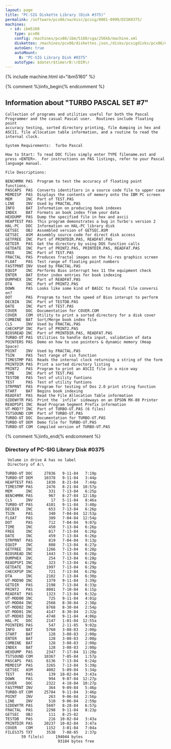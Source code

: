 ```yaml
---
layout: page
title: "PC-SIG Diskette Library (Disk #375)"
permalink: /software/pcx86/sw/misc/pcsig/0001-0999/DISK0375/
machines:
  - id: ibm5160
    type: pcx86
    config: /machines/pcx86/ibm/5160/cga/256kb/machine.xml
    diskettes: /machines/pcx86/diskettes.json,/disks/pcsigdisks/pcx86/diskettes.json
    autoGen: true
    autoMount:
      B: "PC-SIG Library Disk #0375"
    autoType: $date\r$time\rB:\rDIR\r
---
```


{% include machine.html id="ibm5160" %}

{% comment %}info_begin{% endcomment %}

## Information about "TURBO PASCAL SET #7"

    Collection of programs and utilities useful for both the Pascal
    Programmer and the casual Pascal user.  Routines include floating point
    accuracy testing, sorted directory printing, file dumping in hex and
    ASCII, file allocation table information, and a routine to read the
    internal clock.
    
    System Requirements:  Turbo Pascal
    
    How to Start: To read DOC files simply enter TYPE filename.ext and
    press <ENTER>.  For instructions on PAS listings, refer to your Pascal
    language manual.
    
    File Descriptions:
    
    BENCHMRK PAS  Program to test the accuracy of floating point functions.
    PASCAPS  PAS  Converts identifiers in a source code file to upper case
    MEMDISP  PAS  Displays the contents of memory onto the IBM PC screen
    MEM      INC  Part of TEST.PAS
    LINE     INV  Used by FRACTAL.PAS
    INFO     BAT  Information on producing book indexes
    INDEX    BAT  Formats an book index from your data
    HEXDUMP  PAS  Dump the specified file in hex and ascii
    HEAPTEST PAS  This program demonstrates a bug in Turbo's version 2
    HAL-PC   DOC  Information on HAL-PC library disk
    GETSEC   OBJ  Assembled version of GETSEC.ASM
    GETSEC   ASM  Assembly source code for direct disk access
    GETFREE  INC  Part of PRINTDIR.PAS, READFAT.PAS
    GETDIR   PAS  Get the directory by using DOS function calls
    GETDATE  INC  Part of PRINT2.PAS, PRINTDIR.PAS, READFAT.PAS
    FREE     INC  Part of TEST.PAS
    FRACTAL  PAS  Produces fractal images on the hi-res graphics screen
    FLOAT    PAS  Test range of floating point numbers
    FASTPRNT INV  Used by FRACTAL.PAS
    EQUIP    INC  Performs Bios interrupt hex 11 the equipment check
    ENTER    BAT  Enter index entries for book indexing
    DUMPHEX  INC  Part of READFAT.PAS
    DTA      INC  Part of PRINT2.PAS
    DOWN     PAS  Looks like some kind of BASIC to Pascal file conversi on?
    DOT      PAS  Program to test the speed of Bios interupt to perform
    DECBIN   INC  Part of TESTDB.PAS
    DATE     INC  Part of TEST.PAS
    COVER    DOC  Documentation for COVER.COM
    COVER    COM  Utility to print a sorted directory for a disk cover
    COMBINE  BAT  Sort/Merge book index file
    CLS      INV  Used by FRACTAL.PAS
    CHECKPSP INC  Part of PRINT2.PAS
    BIOSREAD INC  Part of PRINTDIR.PAS, READFAT.PAS
    TURBO-UT PAS  Utilities to handle data input, validation of data
    POINTERS PAS  Demo on how to use pointers & dynamic memory (Heap Space)
    POINT    INV  Used by FRACTAL.PAS
    TSIN     PAS  Test range of sin function
    TIMESTMP PAS  Reads the internal clock returning a string of the form
    PRINTDIR PAS  Print a sorted directory listing
    PRINT2   PAS  Program to print an ASCII file in a nice way
    TIME     INC  Part of TEST.PAS
    TESTDB   PAS  Test of utility funtions
    TEST     PAS  Test of utility funtions
    STRPRNT  PAS  Program for testing of Dos 2.0 print string function
    START    BAT  Begins book indexing
    READFAT  PAS  Read the File Allocation Table information
    SIDEWYTR PAS  Print the `infile' sideways on an EPSON MX-80 Printer
    READPSP1 INC  Read Program Segment Prefix information
    UT-MOD?? INC  Part of TURBO-UT.PAS (6 files)
    TSTSOUND COM  Part of TURBO-UT.PAS
    TURBO-UT DOC  Documentation for TURBO-UT.PAS
    TURBO-UT DEM  Demo file for TURBO-UT.PAS
    TURBO-UT COM  Compiled version of TURBO-UT.PAS
{% comment %}info_end{% endcomment %}


### Directory of PC-SIG Library Disk #0375

     Volume in drive A has no label
     Directory of A:\

    TURBO-UT DOC     27836   9-11-84   7:19p
    TURBO-UT DEM     10378   9-11-84   3:44p
    HEAPTEST PAS      1830   8-21-84   7:44p
    TIMESTMP PAS      2476   8-21-84  10:57p
    MEM      INC       331   7-13-84   6:25p
    BENCHMRK PAS       967   8-27-84  12:18p
    CLS      INV        17   5-11-84   8:46a
    TURBO-UT PAS      4101   9-11-84   3:48p
    DECBIN   INC       653   7-13-84   6:26p
    TSIN     PAS       340   7-04-84  12:53p
    FLOAT    PAS       389   7-04-84  12:54p
    DOT      PAS       712   7-04-84   9:07p
    TIME     INC       450   7-13-84   6:26p
    FREE     INC       817   7-13-84   6:26p
    DATE     INC       459   7-13-84   6:26p
    STRPRNT  PAS       819   7-04-84   9:13p
    EQUIP    INC       808   7-13-84   6:27p
    GETFREE  INC      1266   7-13-84   6:28p
    BIOSREAD INC      1443   7-13-84   6:28p
    DUMPHEX  INC       254   7-13-84   6:28p
    READPSP1 INC       323   7-13-84   6:29p
    GETDATE  INC      1997   7-13-84   6:29p
    CHECKPSP INC       721   7-13-84   6:29p
    DTA      INC      2102   7-13-84   6:30p
    UT-MOD90 INC      1379   9-11-84   3:39p
    GETDIR   PAS      2198   7-13-84   6:33p
    PRINT2   PAS      8081   7-10-84   6:15p
    READFAT  PAS      1323   7-13-84   6:32p
    UT-MOD00 INC       725   9-11-84   4:01p
    UT-MOD04 INC      2568   8-30-84   2:38p
    UT-MOD02 INC      8768   8-30-84   2:54p
    UT-MOD01 INC      4147   8-30-84   2:32p
    UT-MOD03 INC      4748   9-11-84   4:06p
    HAL-PC   DOC      2147   1-01-84  12:55a
    POINTERS PAS       547   2-11-85   9:02p
    INFO     BAT      5760   3-08-83   2:00p
    START    BAT       128   3-08-83   2:00p
    ENTER    BAT       128   3-08-83   2:00p
    COMBINE  BAT       128   3-08-83   2:00p
    INDEX    BAT       128   3-08-83   2:00p
    HEXDUMP  PAS      2347   7-17-84  11:20p
    TSTSOUND COM     10367   7-05-84   1:57p
    PASCAPS  PAS      6136   7-13-84   6:24p
    MEMDISP  PAS      3265   7-13-84   5:39p
    GETSEC   ASM      4002   5-09-84   5:34p
    TEST     PAS       139  10-02-84   3:43a
    DOWN     PAS       994   9-07-84  12:27p
    COVER    DOC      2322   4-18-84  10:27p
    FASTPRNT INV       364   9-09-84   5:46p
    TURBO-UT COM     25784   9-11-84   3:46p
    POINT    INV       263   9-06-84   2:56p
    LINE     INV       510   9-06-84   2:59p
    SIDEWYTR PAS      5607   8-28-84   6:57p
    FRACTAL  PAS      2298   9-11-84   8:23p
    GETSEC   OBJ       111   8-25-82
    TESTDB   PAS       216  10-02-84   3:43a
    PRINTDIR PAS     20237  10-02-84   3:47a
    COVER    COM      1152   3-01-84   7:04a
    FILES375 TXT      3538   7-08-85   2:37p
           59 file(s)     194044 bytes
                           93184 bytes free
